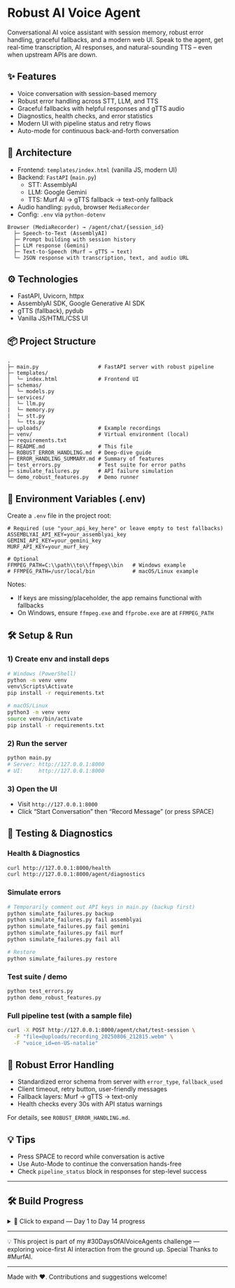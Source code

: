 # Robust AI Voice Agent

Conversational AI voice assistant with session memory, robust error handling, graceful fallbacks, and a modern web UI. Speak to the agent, get real-time transcription, AI responses, and natural-sounding TTS – even when upstream APIs are down.

## ✨ Features
- Voice conversation with session-based memory
- Robust error handling across STT, LLM, and TTS
- Graceful fallbacks with helpful responses and gTTS audio
- Diagnostics, health checks, and error statistics
- Modern UI with pipeline status and retry flows
- Auto-mode for continuous back-and-forth conversation

## 🧱 Architecture
- Frontend: `templates/index.html` (vanilla JS, modern UI)
- Backend: `FastAPI` (`main.py`)
  - STT: AssemblyAI
  - LLM: Google Gemini
  - TTS: Murf AI → gTTS fallback → text-only fallback
- Audio handling: `pydub`, browser `MediaRecorder`
- Config: `.env` via `python-dotenv`

```
Browser (MediaRecorder) → /agent/chat/{session_id}
  ├─ Speech-to-Text (AssemblyAI)
  ├─ Prompt building with session history
  ├─ LLM response (Gemini)
  ├─ Text-to-Speech (Murf → gTTS → text)
  └─ JSON response with transcription, text, and audio URL
```

## ⚙️ Technologies
- FastAPI, Uvicorn, httpx
- AssemblyAI SDK, Google Generative AI SDK
- gTTS (fallback), pydub
- Vanilla JS/HTML/CSS UI

## 📦 Project Structure
```
.
├─ main.py                   # FastAPI server with robust pipeline
├─ templates/
│  └─ index.html             # Frontend UI
├─ schemas/
│  └─ models.py  
├─ services/
│  └─ llm.py  
|  └─ memory.py 
|  └─ stt.py 
|  └─ tts.py
├─ uploads/                  # Example recordings            
├─ venv/                     # Virtual environment (local)
├─ requirements.txt
├─ README.md                 # This file
├─ ROBUST_ERROR_HANDLING.md  # Deep-dive guide
├─ ERROR_HANDLING_SUMMARY.md # Summary of features
├─ test_errors.py            # Test suite for error paths
├─ simulate_failures.py      # API failure simulation
└─ demo_robust_features.py   # Demo runner
```

## 🔐 Environment Variables (.env)
Create a `.env` file in the project root:
```
# Required (use "your_api_key_here" or leave empty to test fallbacks)
ASSEMBLYAI_API_KEY=your_assemblyai_key
GEMINI_API_KEY=your_gemini_key
MURF_API_KEY=your_murf_key

# Optional
FFMPEG_PATH=C:\\path\\to\\ffmpeg\\bin   # Windows example
# FFMPEG_PATH=/usr/local/bin            # macOS/Linux example
```
Notes:
- If keys are missing/placeholder, the app remains functional with fallbacks
- On Windows, ensure `ffmpeg.exe` and `ffprobe.exe` are at `FFMPEG_PATH`

## 🛠️ Setup & Run
### 1) Create env and install deps
```bash
# Windows (PowerShell)
python -m venv venv
venv\Scripts\Activate
pip install -r requirements.txt

# macOS/Linux
python3 -m venv venv
source venv/bin/activate
pip install -r requirements.txt
```

### 2) Run the server
```bash
python main.py
# Server: http://127.0.0.1:8000
# UI:     http://127.0.0.1:8000
```

### 3) Open the UI
- Visit `http://127.0.0.1:8000`
- Click “Start Conversation” then “Record Message” (or press SPACE)

## 🧪 Testing & Diagnostics
### Health & Diagnostics
```bash
curl http://127.0.0.1:8000/health
curl http://127.0.0.1:8000/agent/diagnostics
```

### Simulate errors
```bash
# Temporarily comment out API keys in main.py (backup first)
python simulate_failures.py backup
python simulate_failures.py fail assemblyai
python simulate_failures.py fail gemini
python simulate_failures.py fail murf
python simulate_failures.py fail all

# Restore
python simulate_failures.py restore
```

### Test suite / demo
```bash
python test_errors.py
python demo_robust_features.py
```

### Full pipeline test (with a sample file)
```bash
curl -X POST http://127.0.0.1:8000/agent/chat/test-session \
  -F "file=@uploads/recording_20250806_212815.webm" \
  -F "voice_id=en-US-natalie"
```

## 🔁 Robust Error Handling
- Standardized error schema from server with `error_type`, `fallback_used`
- Client timeout, retry button, user-friendly messages
- Fallback layers: Murf → gTTS → text-only
- Health checks every 30s with API status warnings

For details, see `ROBUST_ERROR_HANDLING.md`.

<!---## 🖼️ Screenshots
<img width="1366" height="768" alt="Screenshot (84)" src="https://github.com/user-attachments/assets/e748461b-d02e-41fe-96d3-4ab25f91f7de" />
-->
## 💡 Tips
- Press SPACE to record while conversation is active
- Use Auto-Mode to continue the conversation hands-free
- Check `pipeline_status` block in responses for step-level success


---

## 🛠 Build Progress

<details>
<summary>📅 Click to expand — Day 1 to Day 14 progress</summary>

### [Day 1](https://www.linkedin.com/posts/shreya-s-5685232ab_30daysofvoiceagents-buildwithmurf-30daysofvoiceagents-activity-7357343462360322048-xwKe?utm_source=share&utm_medium=member_desktop&rcm=ACoAAEqmZWABQoQd7GPvz8EDIg31Jt4Su3UUv8k) – Project Setup  
- FastAPI backend skeleton  
- Basic HTML/CSS/JS frontend

### [Day 2](https://www.linkedin.com/posts/shreya-s-5685232ab_30daysofvoiceagents-ai-tts-activity-7357795416802807810-M70-?utm_source=share&utm_medium=member_desktop&rcm=ACoAAEqmZWABQoQd7GPvz8EDIg31Jt4Su3UUv8k) – Text-to-Speech with Murf API  
- Built /generate-audio endpoint  
- Returns playable audio URL from given text  

### [Day 3](https://www.linkedin.com/posts/shreya-s-5685232ab_30daysofvoiceagents-murfai-buildwithmurf-activity-7358173427288952832-I7_a?utm_source=share&utm_medium=member_desktop&rcm=ACoAAEqmZWABQoQd7GPvz8EDIg31Jt4Su3UUv8k) – Play TTS Audio on Web UI  
- Integrated fetch API to call backend  
- Dynamically plays audio in <audio> element  

### [Day 4](https://www.linkedin.com/posts/shreya-s-5685232ab_30daysofaivoiceagents-mediarecorder-30dayschallenge-activity-7358506915213033472-EW6g?utm_source=share&utm_medium=member_desktop&rcm=ACoAAEqmZWABQoQd7GPvz8EDIg31Jt4Su3UUv8k) – Echo Bot v1  
- MediaRecorder API to capture microphone input  
- Instantly plays back recorded voice  

### [Day 5](https://www.linkedin.com/posts/shreya-s-5685232ab_30daysofaivoiceagents-murfai-buildwithmurf-activity-7358898454552612864-vJFM?utm_source=share&utm_medium=member_desktop&rcm=ACoAAEqmZWABQoQd7GPvz8EDIg31Jt4Su3UUv8k) – Send Audio to Server  
- /upload-audio endpoint  
- Saves uploaded files to /uploads directory  

### [Day 6](https://www.linkedin.com/posts/shreya-s-5685232ab_30daysofaivoiceagents-30daysofvoiceagents-activity-7359271368774873089-fcaN?utm_source=share&utm_medium=member_desktop&rcm=ACoAAEqmZWABQoQd7GPvz8EDIg31Jt4Su3UUv8k) – Speech Transcription  
- Integrated AssemblyAI for transcription  
- Displays transcript in browser  

### [Day 7](https://www.linkedin.com/posts/shreya-s-5685232ab_30daysofvoiceagents-ai-voiceai-activity-7359637529605623808-GoV_?utm_source=share&utm_medium=member_desktop&rcm=ACoAAEqmZWABQoQd7GPvz8EDIg31Jt4Su3UUv8k) – Echo Bot v2  
- Record → Transcribe → Murf TTS → Playback  
- Added voice selection from Murf API  

### [Day 8](https://www.linkedin.com/posts/shreya-s-5685232ab_ai-voiceagents-gemini-activity-7360009252981149697-elkc?utm_source=share&utm_medium=member_desktop&rcm=ACoAAEqmZWABQoQd7GPvz8EDIg31Jt4Su3UUv8k) – LLM Integration  
- /llm/query endpoint  
- Sends text to Gemini API and returns AI response  

### [Day 9](https://www.linkedin.com/posts/shreya-s-5685232ab_ai-voiceai-llm-activity-7360434838731960321-d0Fj?utm_source=share&utm_medium=member_desktop&rcm=ACoAAEqmZWABQoQd7GPvz8EDIg31Jt4Su3UUv8k) – Full Non-Streaming Pipeline  
- Voice in → STT → LLM → TTS → AI voice out  
- Entire conversation handled with no typing  

### [Day 10](https://www.linkedin.com/posts/shreya-s-5685232ab_ai-voiceai-fastapi-activity-7360783451186221056-LhIq?utm_source=share&utm_medium=member_desktop&rcm=ACoAAEqmZWABQoQd7GPvz8EDIg31Jt4Su3UUv8k) – Memory & Hands-Free Mode  
- Per-session chat history  
- Auto-record after bot finishes speaking  

### [Day 11](https://www.linkedin.com/posts/shreya-s-5685232ab_ai-softwaredevelopment-errorhandling-activity-7361175095244939264-Lr_j?utm_source=share&utm_medium=member_desktop&rcm=ACoAAEqmZWABQoQd7GPvz8EDIg31Jt4Su3UUv8k) – Robust Error Handling  
- try/except blocks for STT, LLM, TTS APIs  
- Fallback audio: “I’m having trouble connecting right now.”  

### [Day 12](https://www.linkedin.com/posts/shreya-s-5685232ab_30daysofaivoiceagents-voiceai-conversationalai-activity-7361429562418704389-zco3?utm_source=share&utm_medium=member_desktop&rcm=ACoAAEqmZWABQoQd7GPvz8EDIg31Jt4Su3UUv8k) – UI Revamp  
- Single-tap recording button with live status  
- Minimal, modern conversational layout  
- Auto-play AI responses for smooth flow 

### [Day 13](https://www.linkedin.com/posts/shreya-s-5685232ab_documentation-readme-softwaredevelopment-activity-7361820918190428160-lgr2?utm_source=share&utm_medium=member_desktop&rcm=ACoAAEqmZWABQoQd7GPvz8EDIg31Jt4Su3UUv8k) - Documentatiom
- Wrote comprehensive README.md

### [Day 14](https://www.linkedin.com/posts/shreya-s-5685232ab_30daysofvoiceagents-ai-voiceai-activity-7362188432418222080-SMLh?utm_source=share&utm_medium=member_desktop&rcm=ACoAAEqmZWABQoQd7GPvz8EDIg31Jt4Su3UUv8k) - Refactoring
- Refactored code, added schemas, logging, and robust error handling — published public repo

</details>

---
💡 This project is part of my #30DaysOfAIVoiceAgents challenge — exploring voice-first AI interaction from the ground up. Special Thanks to #MurfAI.  

---

Made with ❤️. Contributions and suggestions welcome!
